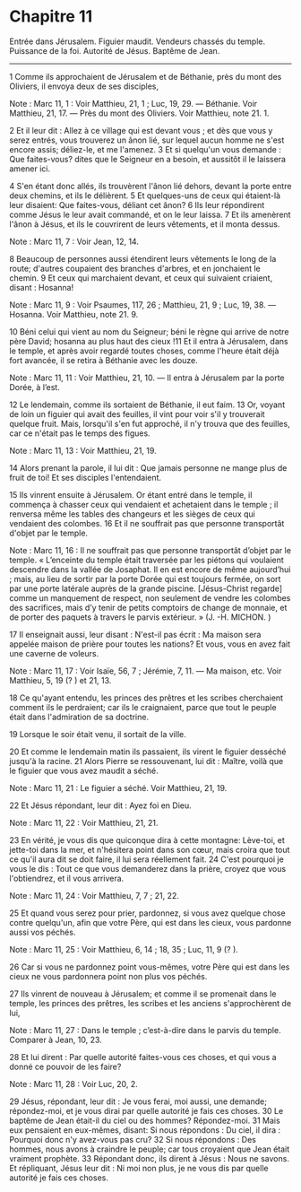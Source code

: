 # Chapitre 11

Entrée dans Jérusalem.
Figuier maudit.
Vendeurs chassés du temple.
Puissance de la foi.
Autorité de Jésus.
Baptême de Jean.

***

1 Comme ils approchaient de Jérusalem et de Béthanie, près du mont des Oliviers, il envoya deux de ses disciples,

<span class="bible-note">Note : </span> Marc 11, 1 : Voir Matthieu, 21, 1 ; Luc, 19, 29. ― Béthanie. Voir Matthieu, 21, 17. ― Près du mont des Oliviers. Voir Matthieu, note 21. 1.

2 Et il leur dit : Allez à ce village qui est devant vous ; et dès que vous y serez entrés, vous trouverez un ânon lié, sur lequel aucun homme ne s'est encore assis; déliez-le, et me l'amenez. 3 Et si quelqu'un vous demande : Que faites-vous? dites que le Seigneur en a besoin, et aussitôt il le laissera amener ici.


4 S'en étant donc allés, ils trouvèrent l'ânon lié dehors, devant la porte entre deux chemins, et ils le délièrent. 5 Et quelques-uns de ceux qui étaient-là leur disaient: Que faites-vous, déliant cet ânon? 6 Ils leur répondirent comme Jésus le leur avait commandé, et on le leur laissa. 7 Et ils amenèrent l'ânon à Jésus, et ils le couvrirent de leurs vêtements, et il monta dessus.

<span class="bible-note">Note : </span> Marc 11, 7 : Voir Jean, 12, 14.

8 Beaucoup de personnes aussi étendirent leurs vêtements le long de la route; d'autres coupaient des branches d'arbres, et en jonchaient le chemin. 9 Et ceux qui marchaient devant, et ceux qui suivaient criaient, disant : Hosanna!

<span class="bible-note">Note : </span> Marc 11, 9 : Voir Psaumes, 117, 26 ; Matthieu, 21, 9 ; Luc, 19, 38. ― Hosanna. Voir Matthieu, note 21. 9.

10 Béni celui qui vient au nom du Seigneur; béni le règne qui arrive de notre père David; hosanna au plus haut des cieux !11 Et il entra à Jérusalem, dans le temple, et après avoir regardé toutes choses, comme l'heure était déjà fort avancée, il se retira à Béthanie avec les douze.

<span class="bible-note">Note : </span> Marc 11, 11 : Voir Matthieu, 21, 10. ― Il entra à Jérusalem par la porte Dorée, à l’est.


12 Le lendemain, comme ils sortaient de Béthanie, il eut faim. 13 Or, voyant de loin un figuier qui avait des feuilles, il vint pour voir s'il y trouverait quelque fruit. Mais, lorsqu'il s'en fut approché, il n'y trouva que des feuilles, car ce n'était pas le temps des figues.

<span class="bible-note">Note : </span> Marc 11, 13 : Voir Matthieu, 21, 19.

14 Alors prenant la parole, il lui dit : Que jamais personne ne mange plus de fruit de toi! Et ses disciples l'entendaient.


15 Ils vinrent ensuite à Jérusalem. Or étant entré dans le temple, il commença à chasser ceux qui vendaient et achetaient dans le temple ; il renversa même les tables des changeurs et les sièges de ceux qui vendaient des colombes. 16 Et il ne souffrait pas que personne transportât d'objet par le temple.

<span class="bible-note">Note : </span> Marc 11, 16 : Il ne souffrait pas que personne transportât d’objet par le temple. « L’enceinte du temple était traversée par les piétons qui voulaient descendre dans la vallée de Josaphat. Il en est encore de même aujourd’hui ; mais, au lieu de sortir par la porte Dorée qui est toujours fermée, on sort par une porte latérale auprès de la grande piscine. [Jésus-Christ regarde] comme un manquement de respect, non seulement de vendre les colombes des sacrifices, mais d’y tenir de petits comptoirs de change de monnaie, et de porter des paquets à travers le parvis extérieur. » (J. -H. MICHON. )

17 Il enseignait aussi, leur disant : N'est-il pas écrit : Ma maison sera appelée maison de prière pour toutes les nations? Et vous, vous en avez fait une caverne de voleurs.

<span class="bible-note">Note : </span> Marc 11, 17 : Voir Isaïe, 56, 7 ; Jérémie, 7, 11. ― Ma maison, etc. Voir Matthieu, 5, 19 (? ) et 21, 13.

18 Ce qu'ayant entendu, les princes des prêtres et les scribes cherchaient comment ils le perdraient; car ils le craignaient, parce que tout le peuple était dans l'admiration de sa doctrine.


19 Lorsque le soir était venu, il sortait de la ville.


20 Et comme le lendemain matin ils passaient, ils virent le figuier desséché jusqu'à la racine. 21 Alors Pierre se ressouvenant, lui dit : Maître, voilà que le figuier que vous avez maudit a séché.

<span class="bible-note">Note : </span> Marc 11, 21 : Le figuier a séché. Voir Matthieu, 21, 19.

22 Et Jésus répondant, leur dit : Ayez foi en Dieu.

<span class="bible-note">Note : </span> Marc 11, 22 : Voir Matthieu, 21, 21.

23 En vérité, je vous dis que quiconque dira à cette montagne: Lève-toi, et jette-toi dans la mer, et n'hésitera point dans son cœur, mais croira que tout ce qu'il aura dit se doit faire, il lui sera réellement fait. 24 C'est pourquoi je vous le dis : Tout ce que vous demanderez dans la prière, croyez que vous l'obtiendrez, et il vous arrivera.

<span class="bible-note">Note : </span> Marc 11, 24 : Voir Matthieu, 7, 7 ; 21, 22.

25 Et quand vous serez pour prier, pardonnez, si vous avez quelque chose contre quelqu'un, afin que votre Père, qui est dans les cieux, vous pardonne aussi vos péchés.

<span class="bible-note">Note : </span> Marc 11, 25 : Voir Matthieu, 6, 14 ; 18, 35 ; Luc, 11, 9 (? ).

26 Car si vous ne pardonnez point vous-mêmes, votre Père qui est dans les cieux ne vous pardonnera point non plus vos péchés.


27 Ils vinrent de nouveau à Jérusalem; et comme il se promenait dans le temple, les princes des prêtres, les scribes et les anciens s'approchèrent de lui,

<span class="bible-note">Note : </span> Marc 11, 27 : Dans le temple ; c’est-à-dire dans le parvis du temple. Comparer à Jean, 10, 23.

28 Et lui dirent : Par quelle autorité faites-vous ces choses, et qui vous a donné ce pouvoir de les faire?

<span class="bible-note">Note : </span> Marc 11, 28 : Voir Luc, 20, 2.

29 Jésus, répondant, leur dit : Je vous ferai, moi aussi, une demande; répondez-moi, et je vous dirai par quelle autorité je fais ces choses. 30 Le baptême de Jean était-il du ciel ou des hommes? Répondez-moi. 31 Mais eux pensaient en eux-mêmes, disant: Si nous répondons : Du ciel, il dira : Pourquoi donc n'y avez-vous pas cru? 32 Si nous répondons : Des hommes, nous avons à craindre le peuple; car tous croyaient que Jean était vraiment prophète. 33 Répondant donc, ils dirent à Jésus : Nous ne savons. Et répliquant, Jésus leur dit : Ni moi non plus, je ne vous dis par quelle autorité je fais ces choses.

